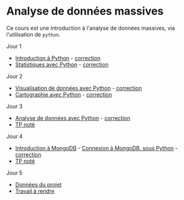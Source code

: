 # Analyse de données massives

Ce cours est une introduction à l'analyse de données massives, via l'utilisation de `python`.

Jour 1
- [Introduction à Python](seance1-intro.html) - [correction](seance1-correction.html)
- [Statistiques avec Python](seance2-stats.html) - [correction](seance2-correction.html)

Jour 2
- [Visualisation de données avec Python](seance3-visualisation.html) - [correction](seance3-correction.html)
- [Cartographie avec Python](seance4-cartographie.html) - [correction](seance4-correction.html)

Jour 3
- [Analyse de données avec Python](seance5-analyse.html) - [correction](seance5-correction.html)
- [TP noté](tpnote1.html)

Jour 4
- [Introduction à MongoDB](seance6-slides.html) - [Connexion à MongoDB, sous Python](seance6-mongodb.html) - [correction](seance6-correction.html)
- [TP noté](tpnote2.html)

Jour 5
- [Données du projet](seance7-donnees-projet.html)
- [Travail à rendre](sujet-projet.html)
